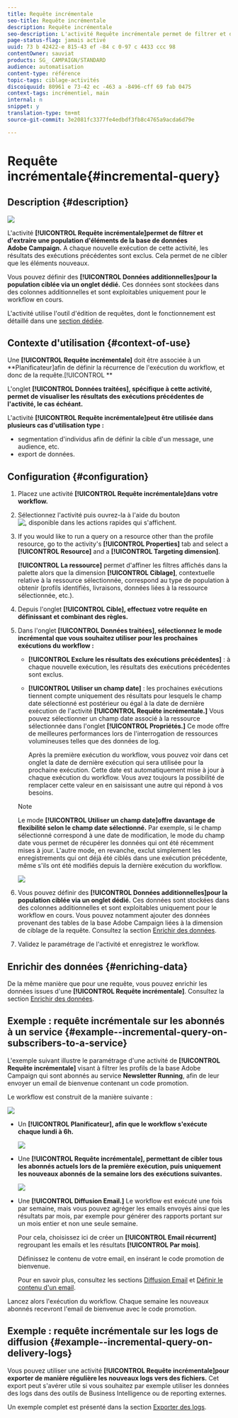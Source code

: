 ```yaml
---
title: Requête incrémentale
seo-title: Requête incrémentale
description: Requête incrémentale
seo-description: L'activité Requête incrémentale permet de filtrer et d'extraire une population d'éléments de la base de données Adobe Campaign.
page-status-flag: jamais activé
uuid: 73 b 42422-e 815-43 ef -84 c 0-97 c 4433 ccc 98
contentOwner: sauviat
products: SG_ CAMPAIGN/STANDARD
audience: automatisation
content-type: référence
topic-tags: ciblage-activités
discoiquuid: 80961 e 73-42 ec -463 a -8496-cff 69 fab 0475
context-tags: incrémentiel, main
internal: n
snippet: y
translation-type: tm+mt
source-git-commit: 3e2081fc3377fe4edbdf3fb8c4765a9acda6d79e

---
```



# Requête incrémentale{#incremental-query}

## Description {#description}

![](assets/incremental.png)

L'activité **[!UICONTROL Requête incrémentale]permet de filtrer et d'extraire une population d'éléments de la base de données Adobe Campaign.** A chaque nouvelle exécution de cette activité, les résultats des exécutions précédentes sont exclus. Cela permet de ne cibler que les éléments nouveaux.

Vous pouvez définir des **[!UICONTROL Données additionnelles]pour la population ciblée via un onglet dédié.** Ces données sont stockées dans des colonnes additionnelles et sont exploitables uniquement pour le workflow en cours.

L'activité utilise l'outil d'édition de requêtes, dont le fonctionnement est détaillé dans une [section dédiée](../../automating/using/editing-queries.md#about-query-editor).

## Contexte d'utilisation {#context-of-use}

Une **[!UICONTROL Requête incrémentale]** doit être associée à un **Planificateur]afin de définir la récurrence de l'exécution du workflow, et donc de la requête.[!UICONTROL **

L'onglet **[!UICONTROL Données traitées], spécifique à cette activité, permet de visualiser les résultats des exécutions précédentes de l'activité, le cas échéant.**

L'activité **[!UICONTROL Requête incrémentale]peut être utilisée dans plusieurs cas d'utilisation type :**

* segmentation d'individus afin de définir la cible d'un message, une audience, etc.
* export de données.

## Configuration {#configuration}

1. Placez une activité **[!UICONTROL Requête incrémentale]dans votre workflow.**
1. Sélectionnez l'activité puis ouvrez-la à l'aide du bouton ![, disponible dans les actions rapides qui s'affichent.](assets/edit_darkgrey-24px.png)
1. If you would like to run a query on a resource other than the profile resource, go to the activity's **[!UICONTROL Properties]** tab and select a **[!UICONTROL Resource]** and a **[!UICONTROL Targeting dimension]**.

   **[!UICONTROL La ressource]** permet d'affiner les filtres affichés dans la palette alors que la dimension **[!UICONTROL Ciblage]**, contextuelle relative à la ressource sélectionnée, correspond au type de population à obtenir (profils identifiés, livraisons, données liées à la ressource sélectionnée, etc.).

1. Depuis l'onglet **[!UICONTROL Cible], effectuez votre requête en définissant et combinant des règles.**
1. Dans l'onglet **[!UICONTROL Données traitées], sélectionnez le mode incrémental que vous souhaitez utiliser pour les prochaines exécutions du workflow :**

   * **[!UICONTROL Exclure les résultats des exécutions précédentes]** : à chaque nouvelle exécution, les résultats des exécutions précédentes sont exclus.
   * **[!UICONTROL Utiliser un champ date]** : les prochaines exécutions tiennent compte uniquement des résultats pour lesquels le champ date sélectionné est postérieur ou égal à la date de dernière exécution de l'activité **[!UICONTROL Requête incrémentale.]** Vous pouvez sélectionner un champ date associé à la ressource sélectionnée dans l'onglet **[!UICONTROL Propriétés.]** Ce mode offre de meilleures performances lors de l'interrogation de ressources volumineuses telles que des données de log.

      Après la première exécution du workflow, vous pouvez voir dans cet onglet la date de dernière exécution qui sera utilisée pour la prochaine exécution. Cette date est automatiquement mise à jour à chaque exécution du workflow. Vous avez toujours la possibilité de remplacer cette valeur en en saisissant une autre qui répond à vos besoins.
   >[!NOTE]
   >
   >Le mode **[!UICONTROL Utiliser un champ date]offre davantage de flexibilité selon le champ date sélectionné.** Par exemple, si le champ sélectionné correspond à une date de modification, le mode du champ date vous permet de récupérer les données qui ont été récemment mises à jour. L'autre mode, en revanche, exclut simplement les enregistrements qui ont déjà été ciblés dans une exécution précédente, même s'ils ont été modifiés depuis la dernière exécution du workflow.

   ![](assets/incremental_query_usedatefield.png)

1. Vous pouvez définir des **[!UICONTROL Données additionnelles]pour la population ciblée via un onglet dédié.** Ces données sont stockées dans des colonnes additionnelles et sont exploitables uniquement pour le workflow en cours. Vous pouvez notamment ajouter des données provenant des tables de la base Adobe Campaign liées à la dimension de ciblage de la requête. Consultez la section [Enrichir des données](../../automating/using/query.md#enriching-data).
1. Validez le paramétrage de l'activité et enregistrez le workflow.

## Enrichir des données {#enriching-data}

De la même manière que pour une requête, vous pouvez enrichir les données issues d'une **[!UICONTROL Requête incrémentale]**. Consultez la section [Enrichir des données](../../automating/using/query.md#enriching-data).

## Exemple : requête incrémentale sur les abonnés à un service {#example--incremental-query-on-subscribers-to-a-service}

L'exemple suivant illustre le paramétrage d'une activité de **[!UICONTROL Requête incrémentale]** visant à filtrer les profils de la base Adobe Campaign qui sont abonnés au service **Newsletter Running**, afin de leur envoyer un email de bienvenue contenant un code promotion.

Le workflow est construit de la manière suivante :

![](assets/incremental_query_example1.png)

* Un **[!UICONTROL Planificateur], afin que le workflow s'exécute chaque lundi à 6h.**

   ![](assets/incremental_query_example2.png)

* Une **[!UICONTROL Requête incrémentale], permettant de cibler tous les abonnés actuels lors de la première exécution, puis uniquement les nouveaux abonnés de la semaine lors des exécutions suivantes.**

   ![](assets/incremental_query_example3.png)

* Une **[!UICONTROL Diffusion Email.]** Le workflow est exécuté une fois par semaine, mais vous pouvez agréger les emails envoyés ainsi que les résultats par mois, par exemple pour générer des rapports portant sur un mois entier et non une seule semaine.

   Pour cela, choisissez ici de créer un **[!UICONTROL Email récurrent]** regroupant les emails et les résultats **[!UICONTROL Par mois]**.

   Définissez le contenu de votre email, en insérant le code promotion de bienvenue.

   Pour en savoir plus, consultez les sections [Diffusion Email](../../automating/using/email-delivery.md) et [Définir le contenu d'un email](../../designing/using/about-personalization.md).

Lancez alors l'exécution du workflow. Chaque semaine les nouveaux abonnés recevront l'email de bienvenue avec le code promotion.

## Exemple : requête incrémentale sur les logs de diffusion {#example--incremental-query-on-delivery-logs}

Vous pouvez utiliser une activité **[!UICONTROL Requête incrémentale]pour exporter de manière régulière les nouveaux logs vers des fichiers.** Cet export peut s'avérer utile si vous souhaitez par exemple utiliser les données des logs dans des outils de Business Intelligence ou de reporting externes.

Un exemple complet est présenté dans la section [Exporter des logs](../../automating/using/exporting-logs.md).
